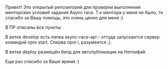 Привет!
Это открытый репозиторий для проверки выполнения менторских условий задания Async race.
Т.к ментора у меня не было, то спасибо за Вашу помощь, это очень ценно для меня :) 

В ПР описаны все пункты.

В ветке develop есть папка async-race-api - оттуда запускается сервер командой 
npm start. Сперва npm i, разумеется ;).

В ветке deploy размещён билд для автопубликации на Нетлифай.

Еще раз спасибо за Ваше время :)
